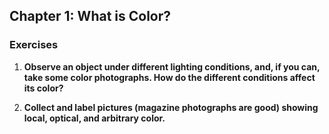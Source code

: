 ## Chapter 1: What is Color?

### Exercises

1. **Observe an object under different lighting conditions,
   and, if you can, take some color photographs.
   How do the different conditions affect its color?**

2. **Collect and label pictures (magazine photographs are good)
   showing local, optical, and arbitrary color.**
